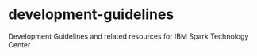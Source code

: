 # development-guidelines
Development Guidelines and related resources for IBM Spark Technology Center
